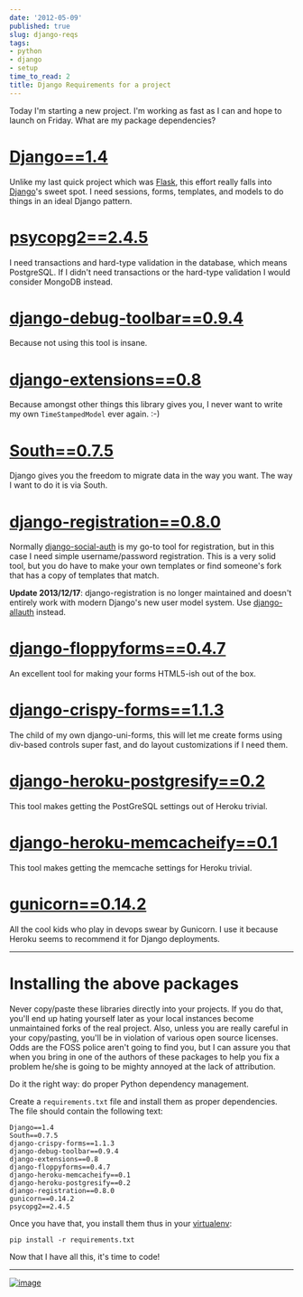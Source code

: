 ```yaml
---
date: '2012-05-09'
published: true
slug: django-reqs
tags:
- python
- django
- setup
time_to_read: 2
title: Django Requirements for a project
---
```


Today I'm starting a new project. I'm working as fast as I can and
hope to launch on Friday. What are my package dependencies?

[Django==1.4](http://pypi.python.org/pypi/Django/1.4)
=====================================================

Unlike my last quick project which was [Flask](http://flask.pocoo.org/),
this effort really falls into [Django](http://djangoproject.com)'s
sweet spot. I need sessions, forms, templates, and models to do things
in an ideal Django pattern.

[psycopg2==2.4.5](http://pypi.python.org/pypi/psycopg2)
=======================================================

I need transactions and hard-type validation in the database, which
means PostgreSQL. If I didn't need transactions or the hard-type
validation I would consider MongoDB instead.

[django-debug-toolbar==0.9.4](http://pypi.python.org/pypi/django-debug-toolbar)
===============================================================================

Because not using this tool is insane.

[django-extensions==0.8](http://pypi.python.org/pypi/django-extensions)
=======================================================================

Because amongst other things this library gives you, I never want to
write my own `TimeStampedModel` ever again. :-)

[South==0.7.5](http://pypi.python.org/pypi/South)
=================================================

Django gives you the freedom to migrate data in the way you want. The
way I want to do it is via South.

[django-registration==0.8.0](http://pypi.python.org/pypi/django-registration)
=============================================================================

Normally
[django-social-auth](http://pypi.python.org/pypi/django-social-auth) is
my go-to tool for registration, but in this case I need simple
username/password registration. This is a very solid tool, but you do
have to make your own templates or find someone's fork that has a copy
of templates that match.

**Update 2013/12/17**: django-registration is no longer maintained and
doesn't entirely work with modern Django's new user model system. Use
[django-allauth](https://github.com/pennersr/django-allauth) instead.

[django-floppyforms==0.4.7](http://pypi.python.org/pypi/django-floppyforms)
===========================================================================

An excellent tool for making your forms HTML5-ish out of the box.

[django-crispy-forms==1.1.3](https://pypi.python.org/pypi/django-crispy-forms)
==============================================================================

The child of my own django-uni-forms, this will let me create forms
using div-based controls super fast, and do layout customizations if I
need them.

[django-heroku-postgresify==0.2](https://pypi.python.org/pypi/django-heroku-postgresify)
========================================================================================

This tool makes getting the PostGreSQL settings out of Heroku trivial.

[django-heroku-memcacheify==0.1](https://pypi.python.org/pypi/django-heroku-memcacheify)
========================================================================================

This tool makes getting the memcache settings for Heroku trivial.

[gunicorn==0.14.2](http://pypi.python.org/pypi/gunicorn)
========================================================

All the cool kids who play in devops swear by Gunicorn. I use it because
Heroku seems to recommend it for Django deployments.

------------------------------------------------------------------------

Installing the above packages
=============================

Never copy/paste these libraries directly into your projects. If you do
that, you'll end up hating yourself later as your local instances
become unmaintained forks of the real project. Also, unless you are
really careful in your copy/pasting, you'll be in violation of various
open source licenses. Odds are the FOSS police aren't going to find
you, but I can assure you that when you bring in one of the authors of
these packages to help you fix a problem he/she is going to be mighty
annoyed at the lack of attribution.

Do it the right way: do proper Python dependency management.

Create a `requirements.txt` file and install them as proper
dependencies. The file should contain the following text:

    Django==1.4
    South==0.7.5   
    django-crispy-forms==1.1.3
    django-debug-toolbar==0.9.4
    django-extensions==0.8
    django-floppyforms==0.4.7
    django-heroku-memcacheify==0.1
    django-heroku-postgresify==0.2
    django-registration==0.8.0
    gunicorn==0.14.2
    psycopg2==2.4.5

Once you have that, you install them thus in your
[virtualenv](https://pypi.python.org/pypi/virtualenv):

    pip install -r requirements.txt

Now that I have all this, it's time to code!

------------------------------------------------------------------------

[![image](http://farm5.staticflickr.com/4027/4358842735_38991c0944.jpg)](http://www.flickr.com/photos/pydanny/4358842735/)
